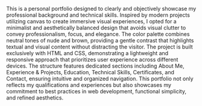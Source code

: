 This is a personal portfolio designed to clearly and objectively showcase my professional background and technical skills. Inspired by modern projects utilizing canvas to create immersive visual experiences, I opted for a minimalist and aesthetically balanced design that avoids visual clutter to convey professionalism, focus, and elegance.
The color palette combines neutral tones of nude and brown, providing a gentle contrast that highlights textual and visual content without distracting the visitor. The project is built exclusively with HTML and CSS, demonstrating a lightweight and responsive approach that prioritizes user experience across different devices.
The structure features dedicated sections including About Me, Experience & Projects, Education, Technical Skills, Certificates, and Contact, ensuring intuitive and organized navigation. This portfolio not only reflects my qualifications and experiences but also showcases my commitment to best practices in web development, functional simplicity, and refined aesthetics.
